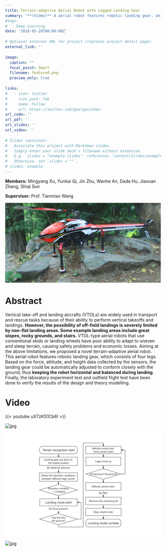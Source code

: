 ```yaml
---
title: Terrain-adaptive Aerial Robot with Legged Landing Gear
summary: "**(Video)** A aerial robot features robotic landing gear, which can be automatically adjusted to keep the robot horizontal during landing"
#tags:
#  - Deep Learning
date: '2018-05-20T00:00:00Z'

# Optional external URL for project (replaces project detail page).
external_link: ''

image:
  caption: ""
  focal_point: Smart
  filename: featured.png
  preview_only: true

links:
#   - icon: twitter
#     icon_pack: fab
#     name: Follow
#     url: https://twitter.com/georgecushen
url_code: ''
url_pdf: ''
url_slides: ''
url_video: ''

# Slides (optional).
#   Associate this project with Markdown slides.
#   Simply enter your slide deck's filename without extension.
#   E.g. `slides = "example-slides"` references `content/slides/example-slides.md`.
#   Otherwise, set `slides = ""`.
# slides: example
---
```


**Members:** Mingyang Xu, Yunkai Qi, Jin Zhu, Wanhe An, Dada Hu, Jiaxuan Zhang, Shiqi Sun

**Supervisor:** Prof. Tianmiao Wang

![png](la0.png)

# Abstract

Vertical take-off and landing aircrafts (VTOLs) are widely used in transport and rescue tasks because of their ability to perform vertical takeoffs and landings. **However, the possibility of off-field landings is severely limited by non-flat landing areas. Some example landing areas include great slopes, rocky grounds, and stairs.** VTOL-type aerial robots that use conventional skids or landing wheels have poor ability to adapt to uneven and steep terrain, causing safety problems and economic losses. Aiming at the above limitations, we proposed a novel terrain-adaptive aerial robot. This aerial robot features robotic landing gear, which consists of four legs. Based on the force, attitude, and height data collected by the sensors, the landing gear could be automatically adjusted to conform closely with the ground, thus **keeping the robot horizontal and balanced during landing**. Finally, the laboratory experiment test and outfield flight test have been done to verify the results of the design and theory modelling.

# Video

{{< youtube uX7zKS1Cb6I >}}

![jpg](la1.jpg "Overview of developed prototypes")

![jpg](la2.jpg "Process of the terrain-adaptive landing mode")



![jpg](group.jpg)